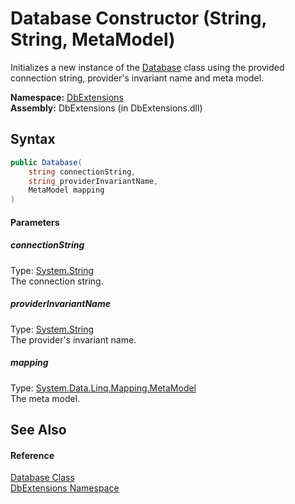 Database Constructor (String, String, MetaModel)
================================================
Initializes a new instance of the [Database][1] class using the provided connection string, provider's invariant name and meta model.

**Namespace:** [DbExtensions][2]  
**Assembly:** DbExtensions (in DbExtensions.dll)

Syntax
------

```csharp
public Database(
	string connectionString,
	string providerInvariantName,
	MetaModel mapping
)
```

#### Parameters

##### *connectionString*
Type: [System.String][3]  
The connection string.

##### *providerInvariantName*
Type: [System.String][3]  
The provider's invariant name.

##### *mapping*
Type: [System.Data.Linq.Mapping.MetaModel][4]  
The meta model.


See Also
--------

#### Reference
[Database Class][1]  
[DbExtensions Namespace][2]  

[1]: README.md
[2]: ../README.md
[3]: http://msdn.microsoft.com/en-us/library/s1wwdcbf
[4]: http://msdn.microsoft.com/en-us/library/bb534568